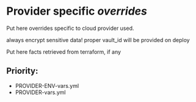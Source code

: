 # Provider specific _overrides_

Put here overrides specific to cloud provider used.

always encrypt sensitive data! 
proper vault_id will be provided on deploy

Put here facts retrieved from terraform, if any

## Priority:

- PROVIDER-ENV-vars.yml
- PROVIDER-vars.yml
